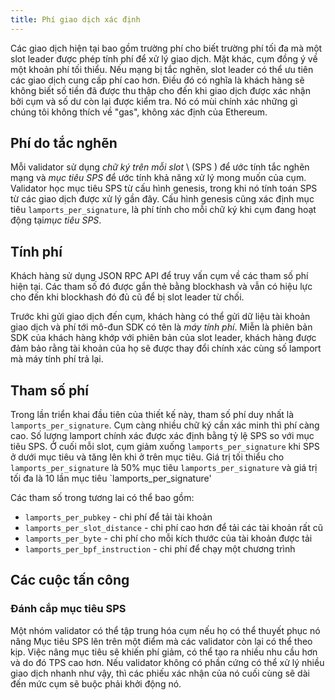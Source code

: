 ```yaml
---
title: Phí giao dịch xác định
---
```


Các giao dịch hiện tại bao gồm trường phí cho biết trường phí tối đa mà một slot leader được phép tính phí để xử lý giao dịch. Mặt khác, cụm đồng ý về một khoản phí tối thiểu. Nếu mạng bị tắc nghẽn, slot leader có thể ưu tiên các giao dịch cung cấp phí cao hơn. Điều đó có nghĩa là khách hàng sẽ không biết số tiền đã được thu thập cho đến khi giao dịch được xác nhận bởi cụm và số dư còn lại được kiểm tra. Nó có mùi chính xác những gì chúng tôi không thích về "gas", không xác định của Ethereum.

## Phí do tắc nghẽn

Mỗi validator sử dụng _chữ ký trên mỗi slot_ \ (SPS \) để ước tính tắc nghẽn mạng và _mục tiêu SPS_ để ước tính khả năng xử lý mong muốn của cụm. Validator học mục tiêu SPS từ cấu hình genesis, trong khi nó tính toán SPS từ các giao dịch được xử lý gần đây. Cấu hình genesis cũng xác định mục tiêu `lamports_per_signature`, là phí tính cho mỗi chữ ký khi cụm đang hoạt động tại*mục tiêu SPS*.

## Tính phí

Khách hàng sử dụng JSON RPC API để truy vấn cụm về các tham số phí hiện tại. Các tham số đó được gắn thẻ bằng blockhash và vẫn có hiệu lực cho đến khi blockhash đó đủ cũ để bị slot leader từ chối.

Trước khi gửi giao dịch đến cụm, khách hàng có thể gửi dữ liệu tài khoản giao dịch và phí tới mô-đun SDK có tên là _máy tính phí_. Miễn là phiên bản SDK của khách hàng khớp với phiên bản của slot leader, khách hàng được đảm bảo rằng tài khoản của họ sẽ được thay đổi chính xác cùng số lamport mà máy tính phí trả lại.

## Tham số phí

Trong lần triển khai đầu tiên của thiết kế này, tham số phí duy nhất là `lamports_per_signature`. Cụm càng nhiều chữ ký cần xác minh thì phí càng cao. Số lượng lamport chính xác được xác định bằng tỷ lệ SPS so với mục tiêu SPS. Ở cuối mỗi slot, cụm giảm xuống `lamports_per_signature` khi SPS ở dưới mục tiêu và tăng lên khi ở trên mục tiêu. Giá trị tối thiểu cho `lamports_per_signature` là 50% mục tiêu `lamports_per_signature` và giá trị tối đa là 10 lần mục tiêu \`lamports_per_signature'

Các tham số trong tương lai có thể bao gồm:

- `lamports_per_pubkey` - chi phí để tải tài khoản
- `lamports_per_slot_distance` - chi phí cao hơn để tải các tài khoản rất cũ
- `lamports_per_byte` - chi phí cho mỗi kích thước của tài khoản được tải
- `lamports_per_bpf_instruction` - chi phí để chạy một chương trình

## Các cuộc tấn công

### Đánh cắp mục tiêu SPS

Một nhóm validator có thể tập trung hóa cụm nếu họ có thể thuyết phục nó nâng Mục tiêu SPS lên trên một điểm mà các validator còn lại có thể theo kịp. Việc nâng mục tiêu sẽ khiến phí giảm, có thể tạo ra nhiều nhu cầu hơn và do đó TPS cao hơn. Nếu validator không có phần cứng có thể xử lý nhiều giao dịch nhanh như vậy, thì các phiếu xác nhận của nó cuối cùng sẽ dài đến mức cụm sẽ buộc phải khởi động nó.
